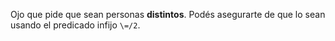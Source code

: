 Ojo que pide que sean personas **distintos**. Podés asegurarte de que lo sean usando el predicado infijo `\=/2`.